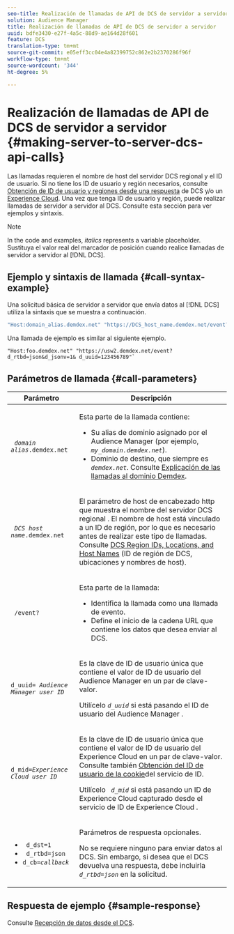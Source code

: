 ```yaml
---
seo-title: Realización de llamadas de API de DCS de servidor a servidor
solution: Audience Manager
title: Realización de llamadas de API de DCS de servidor a servidor
uuid: bdfe3430-e27f-4a5c-88d9-ae164d28f601
feature: DCS
translation-type: tm+mt
source-git-commit: e05eff3cc04e4a82399752c862e2b2370286f96f
workflow-type: tm+mt
source-wordcount: '344'
ht-degree: 5%

---
```



# Realización de llamadas de API de DCS de servidor a servidor {#making-server-to-server-dcs-api-calls}

Las llamadas requieren el nombre de host del servidor DCS regional y el ID de usuario. Si no tiene los ID de usuario y región necesarios, consulte [Obtención de ID de usuario y regiones desde una respuesta](/help/using/api/dcs-intro/dcs-s2s/dcs-aam-ids.md) de DCS y/o un [Experience Cloud](/help/using/api/dcs-intro/dcs-s2s/dcs-mcid-ids.md). Una vez que tenga ID de usuario y región, puede realizar llamadas de servidor a servidor al DCS. Consulte esta sección para ver ejemplos y sintaxis.

>[!NOTE]
>
>In the code and examples, *italics* represents a variable placeholder. Sustituya el valor real del marcador de posición cuando realice llamadas de servidor a servidor al [!DNL DCS].

## Ejemplo y sintaxis de llamada {#call-syntax-example}

Una solicitud básica de servidor a servidor que envía datos al [!DNL DCS] utiliza la sintaxis que se muestra a continuación.

```js
"Host:domain_alias.demdex.net" "https://DCS_host_name.demdex.net/event?d_rtbd=json&d_jsonv=1&d_uuid=userID
```

Una llamada de ejemplo es similar al siguiente ejemplo.

```
"Host:foo.demdex.net" "https://usw2.demdex.net/event?d_rtbd=json&d_jsonv=1& d_uuid=123456789"`
```

## Parámetros de llamada {#call-parameters}

<table id="table_3AF4466009B64F0C9CBE7904A4096E0C"> 
 <thead> 
  <tr> 
   <th colname="col1" class="entry"> Parámetro </th> 
   <th colname="col2" class="entry"> Descripción </th> 
  </tr> 
 </thead>
 <tbody> 
  <tr> 
   <td colname="col1"> <p><code> <i>domain alias</i>.demdex.net</code> </p> </td> 
   <td colname="col2"> <p>Esta parte de la llamada contiene: </p> <p> 
     <ul id="ul_3EDA9C7BA6794D06BCB07A75A9BD2372"> 
      <li id="li_74624CA78D6F4536A8164AE1FA1DECB9">Su alias de dominio asignado por <span class="keyword"> el Audience Manager</span> (por ejemplo, <i><code> my_domain.demdex.net</code></i>). </li> 
      <li id="li_08ABE91CA247403AA480B3FB4BEF83BA">Dominio de destino, que siempre es <i><code> demdex.net</code></i>. Consulte <a href="../../../reference/demdex-calls.md">Explicación de las llamadas al dominio Demdex</a>. </li> 
     </ul> </p> </td> 
  </tr> 
  <tr> 
   <td colname="col1"> <p><code> <i>DCS host name</i>.demdex.net</code> </p> </td> 
   <td colname="col2"> <p>El parámetro de host de encabezado http que muestra el nombre del servidor DCS <span class="wintitle"> regional</span> . El nombre de host está vinculado a un ID de región, por lo que es necesario antes de realizar este tipo de llamadas. Consulte <a href="../../../api/dcs-intro/dcs-api-reference/dcs-regions.md">DCS Region IDs, Locations, and Host Names</a> (ID de región de DCS, ubicaciones y nombres de host). </p> </td> 
  </tr> 
  <tr> 
   <td colname="col1"> <p><code> /event?</code> </p> </td> 
   <td colname="col2"> <p>Esta parte de la llamada: </p> <p> 
     <ul id="ul_6332444A305A4F12A7CBE471CA508516"> 
      <li id="li_1C5C111B2B0E4621B3FC0C20D6516041">Identifica la llamada como una llamada de evento. </li> 
      <li id="li_DBCE9B1C70604A629ECD7AC0A9052198">Define el inicio de la cadena URL que contiene los datos que desea enviar al DCS. </li> 
     </ul> </p> </td> 
  </tr> 
  <tr> 
   <td colname="col1"> <p><code>d_uuid= <i>Audience Manager user ID</i></code> </p> </td> 
   <td colname="col2"> <p>Es la clave de ID de usuario única que contiene el valor de ID de usuario del <span class="keyword"> Audience Manager</span> en un par de clave-valor. </p> <p>Utilícelo <code><i>d_uuid</i></code> si está pasando el ID de usuario del <span class="keyword"> Audience Manager</span> . </p> </td>
  </tr> 
  <tr> 
   <td colname="col1"> <p><code>d_mid=<i>Experience Cloud user ID</i></code> </p> </td> 
   <td colname="col2"> <p>Es la clave de ID de usuario única que contiene el valor de ID de usuario del <span class="keyword"> Experience Cloud</span> en un par de clave-valor. Consulte también <a href="../../../api/dcs-intro/dcs-s2s/dcs-mcid-ids.md#get-user-ids-from-service-cookie"> Obtención del ID de usuario de la cookie</a>del servicio de ID. </p> <p>Utilícelo <i><code> d_mid</code></i> si está pasando un ID de <span class="keyword"> Experience Cloud</span> capturado desde el servicio de ID de <span class="keyword"> Experience Cloud</span> . </p> </td> 
  </tr> 
  <tr> 
   <td colname="col1"> <p> 
     <ul id="ul_36E2C1A0538D4D2C94DFC1335720A524"> 
      <li id="li_8902EED431CE4F0189A94868FA52DB1F"><code> d_dst=1</code> </li> 
      <li id="li_4B6B29499D444E31808DE0A9AA0442D0"><code> d_rtbd=json</code> </li> 
      <li id="li_3430CD0438604B83BE6437E6EC480816"><code>d_cb=<i>callback</i></code> </li> 
     </ul> </p> </td> 
   <td colname="col2"> <p>Parámetros de respuesta opcionales. </p> <p> No se requiere ninguno para enviar datos al <span class="wintitle"> DCS</span>. Sin embargo, si desea que el <span class="wintitle"> DCS</span> devuelva una respuesta, debe incluirla <i><code> d_rtbd=json</code></i> en la solicitud. </p> </td> 
  </tr> 
 </tbody> 
</table>

## Respuesta de ejemplo {#sample-response}

Consulte [Recepción de datos desde el DCS](../../../api/dcs-intro/dcs-event-calls/dcs-url-receive.md).
